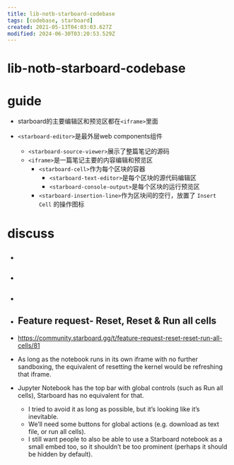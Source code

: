 ```yaml
---
title: lib-notb-starboard-codebase
tags: [codebase, starboard]
created: 2021-05-13T04:03:03.627Z
modified: 2024-06-30T03:20:53.529Z
---
```


# lib-notb-starboard-codebase

# guide

- starboard的主要编辑区和预览区都在`<iframe>`里面

- `<starboard-editor>`是最外层web components组件
  - `<starboard-source-viewer>`展示了整篇笔记的源码
  - `<iframe>`是一篇笔记主要的内容编辑和预览区
    - `<starboard-cell>`作为每个区块的容器
      - `<starboard-text-editor>`是每个区块的源代码编辑区
      - `<starboard-console-output>`是每个区块的运行预览区
    - `<starboard-insertion-line>`作为区块间的空行，放置了 `Insert Cell` 的操作图标

# discuss

- ## 

- ## 

- ## 

- ## Feature request- Reset, Reset & Run all cells
- https://community.starboard.gg/t/feature-request-reset-reset-run-all-cells/81
- As long as the notebook runs in its own iframe with no further sandboxing, the equivalent of resetting the kernel would be refreshing that iframe.
- Jupyter Notebook has the top bar with global controls (such as Run all cells), Starboard has no equivalent for that. 
  - I tried to avoid it as long as possible, but it’s looking like it’s inevitable. 
  - We’ll need some buttons for global actions (e.g. download as text file, or run all cells). 
  - I still want people to also be able to use a Starboard notebook as a small embed too, so it shouldn’t be too prominent (perhaps it should be hidden by default).
